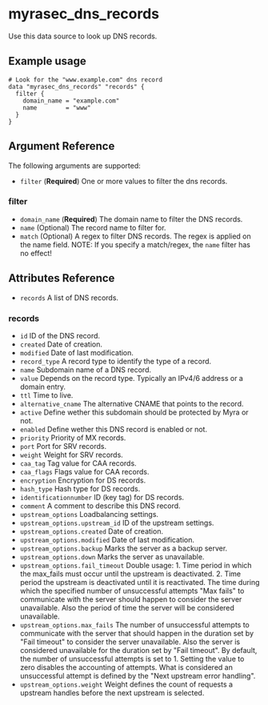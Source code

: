# myrasec_dns_records

Use this data source to look up DNS records.

## Example usage

```hcl
# Look for the "www.example.com" dns record
data "myrasec_dns_records" "records" {
  filter {
    domain_name = "example.com"
    name        = "www"
  }
}
```

## Argument Reference

The following arguments are supported:

* `filter` (**Required**) One or more values to filter the dns records.

### filter
* `domain_name` (**Required**) The domain name to filter the DNS records.
* `name` (Optional) The record name to filter for.
* `match` (Optional) A regex to filter DNS records. The regex is applied on the name field. NOTE: If you specify a match/regex, the `name` filter has no effect!

## Attributes Reference
* `records` A list of DNS records.

### records
* `id` ID of the DNS record.
* `created` Date of creation.
* `modified` Date of last modification.
* `record_type` A record type to identify the type of a record.
* `name` Subdomain name of a DNS record.
* `value` Depends on the record type. Typically an IPv4/6 address or a domain entry.
* `ttl` Time to live.
* `alternative_cname` The alternative CNAME that points to the record.
* `active` Define wether this subdomain should be protected by Myra or not.
* `enabled` Define wether this DNS record is enabled or not.
* `priority` Priority of MX records.
* `port` Port for SRV records.
* `weight` Weight for SRV records.  
* `caa_tag` Tag value for CAA records.  
* `caa_flags` Flags value for CAA records.  
* `encryption` Encryption for DS records.  
* `hash_type` Hash type for DS records.  
* `identificationnumber` ID (key tag) for DS records.  
* `comment` A comment to describe this DNS record.
* `upstream_options` Loadbalancing settings.
* `upstream_options.upstream_id` ID of the upstream settings.
* `upstream_options.created` Date of creation.
* `upstream_options.modified` Date of last modification.
* `upstream_options.backup` Marks the server as a backup server.
* `upstream_options.down` Marks the server as unavailable.
* `upstream_options.fail_timeout` Double usage: 1. Time period in which the max_fails must occur until the upstream is deactivated. 2. Time period the upstream is deactivated until it is reactivated. The time during which the specified number of unsuccessful attempts "Max fails" to communicate with the server should happen to consider the server unavailable. Also the period of time the server will be considered unavailable. 
* `upstream_options.max_fails` The number of unsuccessful attempts to communicate with the server that should happen in the duration set by "Fail timeout" to consider the server unavailable. Also the server is considered unavailable for the duration set by "Fail timeout". By default, the number of unsuccessful attempts is set to 1. Setting the value to zero disables the accounting of attempts. What is considered an unsuccessful attempt is defined by the "Next upstream error handling".
* `upstream_options.weight` Weight defines the count of requests a upstream handles before the next upstream is selected.

